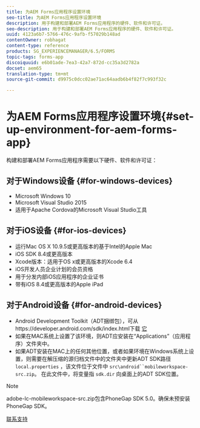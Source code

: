 ```yaml
---
title: 为AEM Forms应用程序设置环境
seo-title: 为AEM Forms应用程序设置环境
description: 用于构建和部署AEM Forms应用程序的硬件、软件和许可证。
seo-description: 用于构建和部署AEM Forms应用程序的硬件、软件和许可证。
uuid: 4123a6b7-5766-476c-9afb-f57029b148ad
contentOwner: robhagat
content-type: reference
products: SG_EXPERIENCEMANAGER/6.5/FORMS
topic-tags: forms-app
discoiquuid: e6b01ade-7ea3-42a7-872d-cc35a3d2782a
docset: aem65
translation-type: tm+mt
source-git-commit: d9975c0dcc02ae71ac64aadb6b4f82f7c993f32c

---
```



# 为AEM Forms应用程序设置环境{#set-up-environment-for-aem-forms-app}

构建和部署AEM Forms应用程序需要以下硬件、软件和许可证：

## 对于Windows设备 {#for-windows-devices}

* Microsoft Windows 10
* Microsoft Visual Studio 2015
* 适用于Apache Cordova的Microsoft Visual Studio工具

## 对于iOS设备 {#for-ios-devices}

* 运行Mac OS X 10.9.5或更高版本的基于Intel的Apple Mac
* iOS SDK 8.4或更高版本
* Xcode版本：适用于OS x或更高版本的Xcode 6.4
* iOS开发人员企业计划的会员资格
* 用于分发内部iOS应用程序的企业证书
* 带有iOS 8.4或更高版本的Apple iPad

## 对于Android设备 {#for-android-devices}

* Android Development Toolkit（ADT捆绑包），可从https://developer.android.com/sdk/index.html下载 [它](https://developer.android.com/sdk/index.html)
* 如果在MAC系统上设置了该环境，则ADT应安装在“Applications”（应用程序）文件夹中。
* 如果ADT安装在MAC上的任何其他位置，或者如果环境在Windows系统上设置，则需要在解压缩的源归档文件中的文件夹中更新ADT SDK路径 `local.properties` ，该文件位于文件中 `src\android``mobileworkspace-src.zip`。 在此文件中，将变量指 `sdk.dir` 向桌面上的ADT SDK位置。

>[!NOTE]
>
>adobe-lc-mobileworkspace-src.zip包含PhoneGap SDK 5.0。确保未预安装PhoneGap SDK。

[联系支持](https://www.adobe.com/account/sign-in.supportportal.html)
